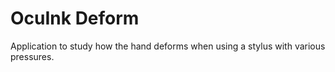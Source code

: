 # OcuInk Deform

Application to study how the hand deforms when using a stylus with various pressures.
